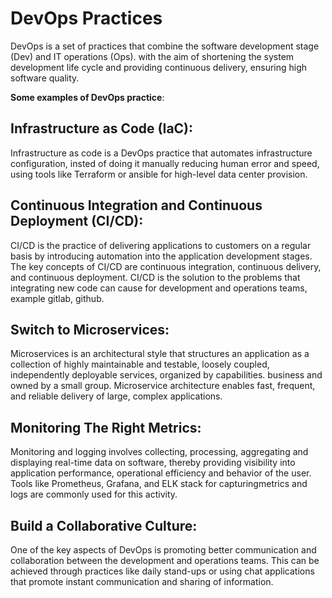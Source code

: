 # DevOps Practices
DevOps is a set of practices that combine the software development stage (Dev) and IT operations (Ops). with the aim of shortening the system development life cycle and providing continuous delivery, ensuring high software quality.

**Some examples of DevOps practice**:
## Infrastructure as Code (IaC):
Infrastructure as code is a DevOps practice that automates infrastructure configuration, insted of doing it manually  reducing human error and speed, using tools like Terraform or ansible for high-level data center provision.

## Continuous Integration and Continuous Deployment (CI/CD):
CI/CD is the practice of delivering applications to customers on a regular basis by introducing automation into the application development stages. The key concepts of CI/CD are continuous integration, continuous delivery, and continuous deployment. CI/CD is the solution to the problems that integrating new code can cause for development and operations teams, example gitlab,  github.


## Switch to Microservices:
Microservices is an architectural style that structures an application as a collection of highly maintainable and testable, loosely coupled, independently deployable services, organized by capabilities. business and owned by a small group. Microservice architecture enables fast, frequent, and reliable delivery of large, complex applications.


## Monitoring The Right Metrics: 
Monitoring and logging involves collecting, processing, aggregating and displaying real-time data on software, thereby providing visibility into application performance, operational efficiency and behavior of the user. Tools like Prometheus, Grafana, and ELK stack for capturingmetrics and logs are commonly used for this activity.


## Build a Collaborative Culture:
One of the key aspects of DevOps is promoting better communication and collaboration between the development and operations teams. This can be achieved through practices like daily stand-ups or using chat applications that promote instant communication and sharing of information.


